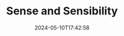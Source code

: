---
title: Sense and Sensibility
Theatre: Artist Connection Theatre
Venue: Artist Connection Theatre
date: 2024-05-10T17:42:58
opening_date: 2024-08-02
closing_date: 2024-08-18
showtimes:
  - 2024-08-02 19:30:00
  - 2024-08-03 19:30:00
  - 2024-08-04 15:00:00
  - 2024-08-08 19:30:00
  - 2024-08-09 19:30:00
  - 2024-08-10 19:30:00
  - 2024-08-11 15:00:00
  - 2024-08-16 19:30:00
  - 2024-08-17 19:30:00  
  - 2024-08-18 15:00:00
featured_image: 2024-Sense-and-Sensibility.webp
featured_image_alt: "Promotional poster for Artist Connection Theatre's production of 'Sense and Sensibility,' featuring silhouettes against a textured yellow background."
featured_image_caption: "Join Artist Connection Theatre for an enchanting evening with 'Sense and Sensibility,' adapted from Jane Austen's classic novel. Performances run through August 18, 2024."
playbill:
Website: https://artistconnectiontheatre.org/current-show/
Tickets: https://artistconnectiontheatre.org/tickets/
show_details: 
cast:
- Elinor Dashwood: Camille Blaydes
- Marianne Dashwood: Hattie Berwind 
- Mrs. Dashwood: Amanda Powell
- John Willoughby: Frank Rodela 
- Mrs. Jennings: Martavia Freeman 
- Sir John Middleton: Osmar Dawson 
- Edward Ferrars: Hayden Newton 
- Colonel Brandon: Bryant Cunningham 
- John Dashwood: Del Spearman 
- Lucy Steele: Ava Swearingen 
- Fanny Dashwood: Brittany England
- Mr. Dashwood: Bill Hamilton
crew:
- Director:
  - Ben Moore
  - Ben Jaeger
orchestra:
understudies:
- Marianne Dashwood: Cynthia Trespalacios
genres: 
Description: 
---